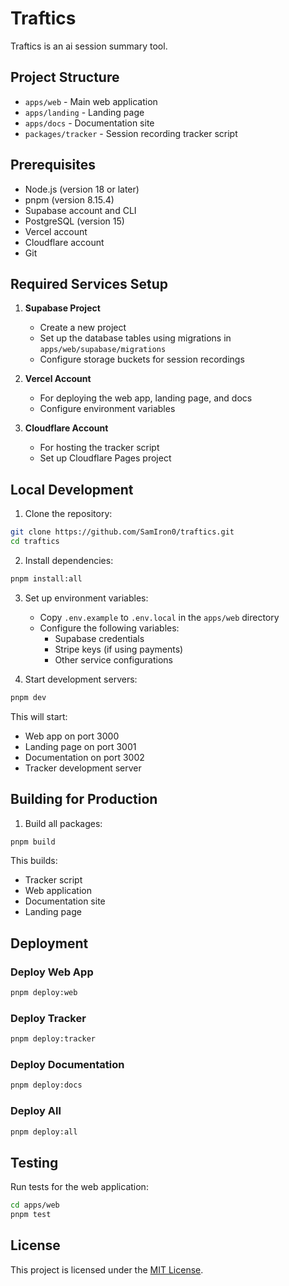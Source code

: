 # Traftics

Traftics is an ai session summary tool.

## Project Structure

- `apps/web` - Main web application
- `apps/landing` - Landing page
- `apps/docs` - Documentation site
- `packages/tracker` - Session recording tracker script

## Prerequisites

- Node.js (version 18 or later)
- pnpm (version 8.15.4)
- Supabase account and CLI
- PostgreSQL (version 15)
- Vercel account
- Cloudflare account
- Git

## Required Services Setup

1. **Supabase Project**
   - Create a new project
   - Set up the database tables using migrations in `apps/web/supabase/migrations`
   - Configure storage buckets for session recordings

2. **Vercel Account**
   - For deploying the web app, landing page, and docs
   - Configure environment variables

3. **Cloudflare Account**
   - For hosting the tracker script
   - Set up Cloudflare Pages project

## Local Development

1. Clone the repository:

```bash
git clone https://github.com/SamIron0/traftics.git
cd traftics
```

2. Install dependencies:
```bash
pnpm install:all
```

3. Set up environment variables:
   - Copy `.env.example` to `.env.local` in the `apps/web` directory
   - Configure the following variables:
     - Supabase credentials
     - Stripe keys (if using payments)
     - Other service configurations

4. Start development servers:
```bash
pnpm dev
```

This will start:
- Web app on port 3000
- Landing page on port 3001
- Documentation on port 3002
- Tracker development server

## Building for Production

1. Build all packages:
```bash
pnpm build
```

This builds:
- Tracker script
- Web application
- Documentation site
- Landing page

## Deployment

### Deploy Web App
```bash
pnpm deploy:web
```

### Deploy Tracker
```bash
pnpm deploy:tracker
```

### Deploy Documentation
```bash
pnpm deploy:docs
```

### Deploy All
```bash
pnpm deploy:all
```

## Testing

Run tests for the web application:
```bash
cd apps/web
pnpm test
```

## License

This project is licensed under the [MIT License](LICENSE).
